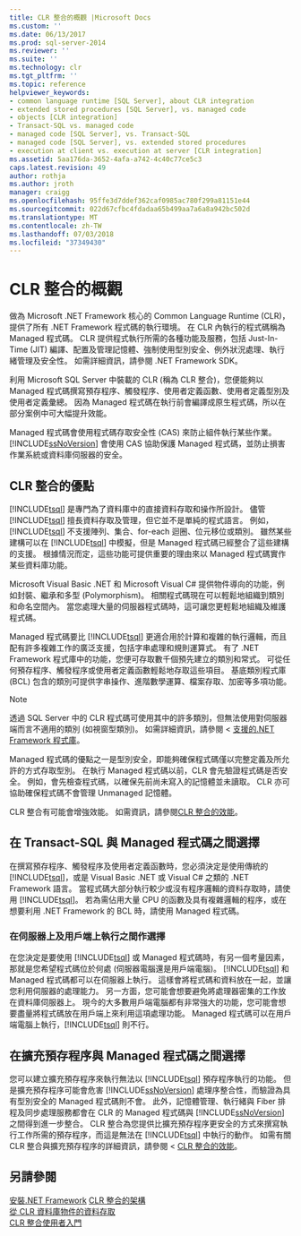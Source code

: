 ```yaml
---
title: CLR 整合的概觀 |Microsoft Docs
ms.custom: ''
ms.date: 06/13/2017
ms.prod: sql-server-2014
ms.reviewer: ''
ms.suite: ''
ms.technology: clr
ms.tgt_pltfrm: ''
ms.topic: reference
helpviewer_keywords:
- common language runtime [SQL Server], about CLR integration
- extended stored procedures [SQL Server], vs. managed code
- objects [CLR integration]
- Transact-SQL vs. managed code
- managed code [SQL Server], vs. Transact-SQL
- managed code [SQL Server], vs. extended stored procedures
- execution at client vs. execution at server [CLR integration]
ms.assetid: 5aa176da-3652-4afa-a742-4c40c77ce5c3
caps.latest.revision: 49
author: rothja
ms.author: jroth
manager: craigg
ms.openlocfilehash: 95ffe3d7ddef362caf0985ac780f299a81151e44
ms.sourcegitcommit: 022d67cfbc4fdadaa65b499aa7a6a8a942bc502d
ms.translationtype: MT
ms.contentlocale: zh-TW
ms.lasthandoff: 07/03/2018
ms.locfileid: "37349430"
---
```

# <a name="overview-of-clr-integration"></a>CLR 整合的概觀
  做為 Microsoft .NET Framework 核心的 Common Language Runtime (CLR)，提供了所有 .NET Framework 程式碼的執行環境。 在 CLR 內執行的程式碼稱為 Managed 程式碼。 CLR 提供程式執行所需的各種功能及服務，包括 Just-In-Time (JIT) 編譯、配置及管理記憶體、強制使用型別安全、例外狀況處理、執行緒管理及安全性。  如需詳細資訊，請參閱 .NET Framework SDK。  
  
 利用 Microsoft SQL Server 中裝載的 CLR (稱為 CLR 整合)，您便能夠以 Managed 程式碼撰寫預存程序、觸發程序、使用者定義函數、使用者定義型別及使用者定義彙總。 因為 Managed 程式碼在執行前會編譯成原生程式碼，所以在部分案例中可大幅提升效能。  
  
 Managed 程式碼會使用程式碼存取安全性 (CAS) 來防止組件執行某些作業。 [!INCLUDE[ssNoVersion](../../../includes/ssnoversion-md.md)] 會使用 CAS 協助保護 Managed 程式碼，並防止損害作業系統或資料庫伺服器的安全。  
  
## <a name="advantages-of-clr-integration"></a>CLR 整合的優點  
 [!INCLUDE[tsql](../../../includes/tsql-md.md)] 是專門為了資料庫中的直接資料存取和操作所設計。 儘管 [!INCLUDE[tsql](../../../includes/tsql-md.md)] 擅長資料存取及管理，但它並不是單純的程式語言。 例如，[!INCLUDE[tsql](../../../includes/tsql-md.md)] 不支援陣列、集合、for-each 迴圈、位元移位或類別。 雖然某些建構可以在 [!INCLUDE[tsql](../../../includes/tsql-md.md)] 中模擬，但是 Managed 程式碼已經整合了這些建構的支援。 根據情況而定，這些功能可提供重要的理由來以 Managed 程式碼實作某些資料庫功能。  
  
 Microsoft Visual Basic .NET 和 Microsoft Visual C# 提供物件導向的功能，例如封裝、繼承和多型 (Polymorphism)。 相關程式碼現在可以輕鬆地組織到類別和命名空間內。 當您處理大量的伺服器程式碼時，這可讓您更輕鬆地組織及維護程式碼。  
  
 Managed 程式碼要比 [!INCLUDE[tsql](../../../includes/tsql-md.md)] 更適合用於計算和複雜的執行邏輯，而且配有許多複雜工作的廣泛支援，包括字串處理和規則運算式。 有了 .NET Framework 程式庫中的功能，您便可存取數千個預先建立的類別和常式。 可從任何預存程序、觸發程序或使用者定義函數輕鬆地存取這些項目。 基底類別程式庫 (BCL) 包含的類別可提供字串操作、進階數學運算、檔案存取、加密等多項功能。  
  
> [!NOTE]  
>  透過 SQL Server 中的 CLR 程式碼可使用其中的許多類別，但無法使用對伺服器端而言不適用的類別 (如視窗型類別)。 如需詳細資訊，請參閱 <<c0> [ 支援的.NET Framework 程式庫](database-objects/supported-net-framework-libraries.md)。  
  
 Managed 程式碼的優點之一是型別安全，即能夠確保程式碼僅以完整定義及所允許的方式存取型別。 在執行 Managed 程式碼以前，CLR 會先驗證程式碼是否安全。 例如，會先檢查程式碼，以確保先前尚未寫入的記憶體並未讀取。 CLR 亦可協助確保程式碼不會管理 Unmanaged 記憶體。  
  
 CLR 整合有可能會增強效能。 如需資訊，請參閱[CLR 整合的效能](clr-integration-architecture-performance.md)。  
  
## <a name="choosing-between-transact-sql-and-managed-code"></a>在 Transact-SQL 與 Managed 程式碼之間選擇  
 在撰寫預存程序、觸發程序及使用者定義函數時，您必須決定是使用傳統的 [!INCLUDE[tsql](../../../includes/tsql-md.md)]，或是 Visual Basic .NET 或 Visual C# 之類的 .NET Framework 語言。 當程式碼大部分執行較少或沒有程序邏輯的資料存取時，請使用 [!INCLUDE[tsql](../../../includes/tsql-md.md)]。 若為需佔用大量 CPU 的函數及具有複雜邏輯的程序，或在想要利用 .NET Framework 的 BCL 時，請使用 Managed 程式碼。  
  
### <a name="choosing-between-execution-in-the-server-and-execution-in-the-client"></a>在伺服器上及用戶端上執行之間作選擇  
 在您決定是要使用 [!INCLUDE[tsql](../../../includes/tsql-md.md)] 或 Managed 程式碼時，有另一個考量因素，那就是您希望程式碼位於何處 (伺服器電腦還是用戶端電腦)。 [!INCLUDE[tsql](../../../includes/tsql-md.md)] 和 Managed 程式碼都可以在伺服器上執行。 這樣會將程式碼和資料放在一起，並讓您利用伺服器的處理能力。 另一方面，您可能會想要避免將處理器密集的工作放在資料庫伺服器上。 現今的大多數用戶端電腦都有非常強大的功能，您可能會想要盡量將程式碼放在用戶端上來利用這項處理功能。 Managed 程式碼可以在用戶端電腦上執行，[!INCLUDE[tsql](../../../includes/tsql-md.md)] 則不行。  
  
## <a name="choosing-between-extended-stored-procedures-and-managed-code"></a>在擴充預存程序與 Managed 程式碼之間選擇  
 您可以建立擴充預存程序來執行無法以 [!INCLUDE[tsql](../../../includes/tsql-md.md)] 預存程序執行的功能。 但是擴充預存程序可能會危害 [!INCLUDE[ssNoVersion](../../../includes/ssnoversion-md.md)] 處理序整合性，而驗證為具有型別安全的 Managed 程式碼則不會。 此外，記憶體管理、執行緒與 Fiber 排程及同步處理服務都會在 CLR 的 Managed 程式碼與 [!INCLUDE[ssNoVersion](../../../includes/ssnoversion-md.md)] 之間得到進一步整合。 CLR 整合為您提供比擴充預存程序更安全的方式來撰寫執行工作所需的預存程序，而這是無法在 [!INCLUDE[tsql](../../../includes/tsql-md.md)] 中執行的動作。 如需有關 CLR 整合與擴充預存程序的詳細資訊，請參閱 < [CLR 整合的效能](clr-integration-architecture-performance.md)。  
  
## <a name="see-also"></a>另請參閱  
 [安裝.NET Framework](http://technet.microsoft.com/library/ms166014\(v=SQL.105\).aspx)   
 [CLR 整合的架構](../../database-engine/dev-guide/architecture-of-clr-integration.md)   
 [從 CLR 資料庫物件的資料存取](data-access/data-access-from-clr-database-objects.md)   
 [CLR 整合使用者入門](database-objects/getting-started-with-clr-integration.md)  
  
  

